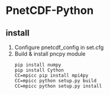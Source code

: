 # PnetCDF-Python

## install
1. Configure pnetcdf_config in set.cfg 
2. Build & install pncpy module
    ```shell
    pip install numpy
    pip install Cython
    CC=mpicc pip install mpi4py
    CC=mpicc python setup.py build
    CC=mpicc python setup.py install
    ```